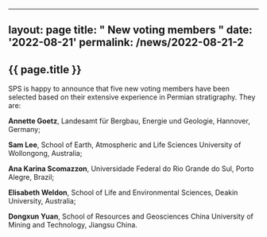 
---
layout: page
title: " New voting members "
date: '2022-08-21'
permalink: /news/2022-08-21-2
---

## {{ page.title }}

SPS is happy to announce that five new voting members have been selected based on their extensive experience in Permian stratigraphy. They are:  

**Annette Goetz**, Landesamt für Bergbau, Energie und Geologie, Hannover, Germany;  

**Sam Lee**, School of Earth, Atmospheric and Life Sciences University of Wollongong, Australia;  

**Ana Karina Scomazzon**, Universidade Federal do Rio Grande do Sul, Porto Alegre, Brazil;  

**Elisabeth Weldon**, School of Life and Environmental Sciences, Deakin University, Australia;  

**Dongxun Yuan**, School of Resources and Geosciences China University of Mining and Technology, Jiangsu China.  
